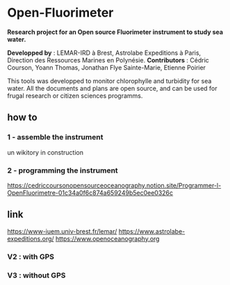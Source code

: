 # Open-Fluorimeter
__Research project for an Open source Fluorimeter instrument to study sea water.__

__Developped by__ : LEMAR-IRD à Brest, Astrolabe Expeditions à Paris, Direction des Ressources Marines en Polynésie.
__Contributors__ : Cédric Courson, Yoann Thomas, Jonathan Flye Sainte-Marie, Etienne Poirier

This tools was developped to monitor chlorophylle and turbidity for sea water. All the documents and plans are open source, and can be used for frugal research or citizen sciences programms.

## how to 

### 1 - assemble the instrument
un wikitory in construction

### 2 - programming the instrument
https://cedriccoursonopensourceoceanography.notion.site/Programmer-l-OpenFluorimetre-01c34a0f6c874a659249b5ec0ee0326c


## link
https://www-iuem.univ-brest.fr/lemar/
https://www.astrolabe-expeditions.org/
https://www.openoceanography.org


### V2 : with GPS

### V3 : without GPS